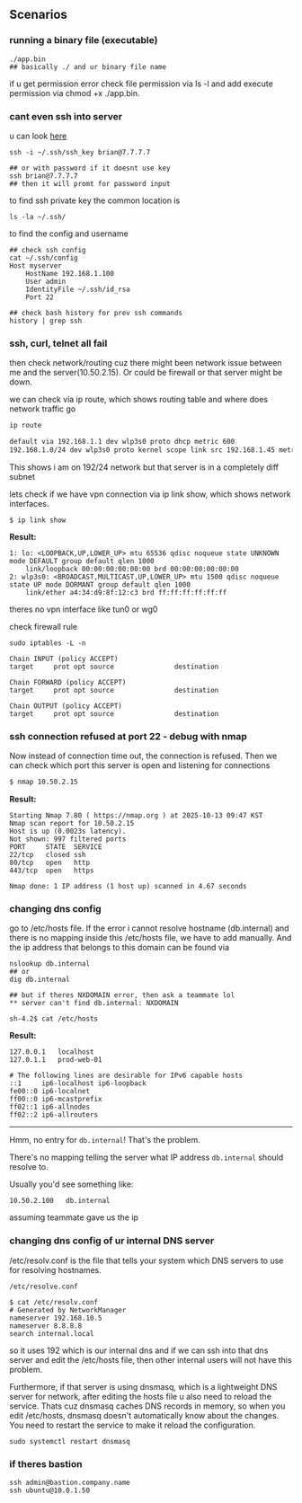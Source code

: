 ## Scenarios
### running a binary file (executable)
```
./app.bin
## basically ./ and ur binary file name
```

if u get permission error check file permission via ls -l and add execute permission via chmod +x ./app.bin.

### cant even ssh into server 
u can look [here](https://github.com/brian6484/CSKnowledge/blob/main/Network/Linux/How%20to%20SSH.md)

```
ssh -i ~/.ssh/ssh_key brian@7.7.7.7

## or with password if it doesnt use key
ssh brian@7.7.7.7
## then it will promt for password input
```

to find ssh private key the common location is
```
ls -la ~/.ssh/
```

to find the config and username
```
## check ssh config 
cat ~/.ssh/config
Host myserver
    HostName 192.168.1.100
    User admin
    IdentityFile ~/.ssh/id_rsa
    Port 22

## check bash history for prev ssh commands
history | grep ssh
```

### ssh, curl, telnet all fail
then check network/routing cuz there might been network issue between me and the server(10.50.2.15). Or could be firewall or that server might be down.

we can check via ip route, which shows routing table and where does network traffic go
```bash
ip route

default via 192.168.1.1 dev wlp3s0 proto dhcp metric 600 
192.168.1.0/24 dev wlp3s0 proto kernel scope link src 192.168.1.45 metric 600
```
This shows i am on 192/24 network but that server is in a completely diff subnet

lets check if we have vpn connection via ip link show, which shows network interfaces. 
```
$ ip link show
```

**Result:**
```
1: lo: <LOOPBACK,UP,LOWER_UP> mtu 65536 qdisc noqueue state UNKNOWN mode DEFAULT group default qlen 1000
    link/loopback 00:00:00:00:00:00 brd 00:00:00:00:00:00
2: wlp3s0: <BROADCAST,MULTICAST,UP,LOWER_UP> mtu 1500 qdisc noqueue state UP mode DORMANT group default qlen 1000
    link/ether a4:34:d9:8f:12:c3 brd ff:ff:ff:ff:ff:ff
```
theres no vpn interface like tun0 or wg0

check firewall rule
```
sudo iptables -L -n

Chain INPUT (policy ACCEPT)
target     prot opt source               destination         

Chain FORWARD (policy ACCEPT)
target     prot opt source               destination         

Chain OUTPUT (policy ACCEPT)
target     prot opt source               destination
```

### ssh connection refused at port 22 - debug with nmap
Now instead of connection time out, the connection is refused. Then we can check which port this server is open and listening for connections
```bash
$ nmap 10.50.2.15
```

**Result:**
```
Starting Nmap 7.80 ( https://nmap.org ) at 2025-10-13 09:47 KST
Nmap scan report for 10.50.2.15
Host is up (0.0023s latency).
Not shown: 997 filtered ports
PORT     STATE  SERVICE
22/tcp   closed ssh
80/tcp   open   http
443/tcp  open   https

Nmap done: 1 IP address (1 host up) scanned in 4.67 seconds
```

### changing dns config
go to /etc/hosts file. If the error i cannot resolve hostname (db.internal) and there is no mapping inside this /etc/hosts file, we have to add manually. And the ip address that belongs to this domain can be found via
```
nslookup db.internal
## or
dig db.internal

## but if theres NXDOMAIN error, then ask a teammate lol
** server can't find db.internal: NXDOMAIN
```

```
sh-4.2$ cat /etc/hosts
```

**Result:**
```
127.0.0.1   localhost
127.0.1.1   prod-web-01

# The following lines are desirable for IPv6 capable hosts
::1     ip6-localhost ip6-loopback
fe00::0 ip6-localnet
ff00::0 ip6-mcastprefix
ff02::1 ip6-allnodes
ff02::2 ip6-allrouters
```

---

Hmm, no entry for `db.internal`! That's the problem.

There's no mapping telling the server what IP address `db.internal` should resolve to.

Usually you'd see something like:
```
10.50.2.100   db.internal
```
assuming teammate gave us the ip 

### changing dns config of ur internal DNS server
/etc/resolv.conf is the file that tells your system which DNS servers to use for resolving hostnames.

```
/etc/resolve.conf

$ cat /etc/resolv.conf
# Generated by NetworkManager
nameserver 192.168.10.5
nameserver 8.8.8.8
search internal.local
```
so it uses 192 which is our internal dns and if we can ssh into that dns server and edit the /etc/hosts file, then other internal users will not have this problem.

Furthermore, if that server is using dnsmasq, which is a lightweight DNS server for network, after editing the hosts file u also need to reload the service. Thats cuz
dnsmasq caches DNS records in memory, so when you edit /etc/hosts, dnsmasq doesn't automatically know about the changes. You need to restart the service to make it reload the configuration.
```
sudo systemctl restart dnsmasq
```

### if theres bastion
```
ssh admin@bastion.company.name
ssh ubuntu@10.0.1.50
```
